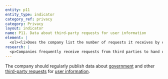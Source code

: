 ```yaml
---
entity: p11
entity_type: indicator
category_ref: privacy
category: Privacy
layout: indicator
name: P11. Data about third-party requests for user information
element: | 
  <ol><li>Does the company list the number of requests it receives by country?</li><li>Does the company list the number of requests it receives for stored user information and for <a href="/2019-indicators/#realtime" target="_blank" rel="noopener">real-time communications access</a>?</li><li>Does the company list the number of accounts affected?</li><li>Does the company list whether a demand sought communications <a href="/2019-indicators/#content-glossary-item" target="_blank" rel="noopener">content</a> or <a href="/2019-indicators/#noncontent" target="_blank" rel="noopener">non-content</a> or both?</li><li>Does the company identify the specific legal authority or type of legal process through which law enforcement and national security demands are made?</li><li>Does the company include requests that come from<a href="/2019-indicators/#courtorder" target="_blank" rel="noopener"> court orders</a>?</li><li>Does the company list the number of requests it receives from private parties?</li><li>Does the company list the number of requests it complied with, broken down by category of demand?</li><li>Does the company list what types of government requests it is prohibited by law from disclosing?</li><li>Does the company report this data at least once per year?</li><li>Can the data reported by the company be exported as a <a href="/2019-indicators/#structureddata" target="_blank" rel="noopener">structured data</a> file?</li></ol>
research: | 
  <p>Companies frequently receive requests from third parties to hand over user information. These requests can come from government agencies or courts (both domestic and foreign), as well as through private processes (i.e. non-governmental and non-judicial processes). We expect companies to regularly publish data about the number and type of such requests they receive, and the number of such requests with which they comply. Companies should disclose data about requests they receive by country, including from their home and foreign governments, as well as from law enforcement, courts and private processes. We also expect company disclosure to indicate the number of accounts affected by these requests and to delineate by category the requests with which the company has complied. We recognize that companies are sometimes not allowed to disclose requests for user information made by governments. However, in these cases, we expect companies to report what types of government requests they are not allowed to disclose by law. Companies should also report this data once a year and should ensure the data can be exported in structured data file.</p><p>In some cases, the law might prevent a company from disclosing information referenced in this indicator. For example, we expect companies to publish exact numbers rather than ranges of numbers. We acknowledge that laws sometimes prevent companies from doing so, and researchers will document situations where this is the case. But a company will lose points if it fails to meet all elements. This represents a situation where the law causes companies to fall short of best practice, and we encourage companies to advocate for laws that enable them to fully respect users&rsquo; rights to freedom of expression and privacy.</p><p><strong>Potential sources:</strong></p><ul><li>Company transparency report</li></ul>
---
```

The company should regularly publish data about [government](/2019-indicators/#govreqest) and other [third-party requests](/2019-indicators/#thirdparty) for [user information](/2019-indicators/#userinformation).